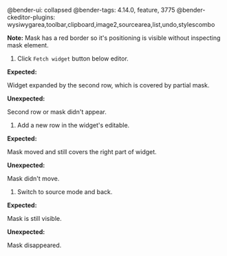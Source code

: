 @bender-ui: collapsed
@bender-tags: 4.14.0, feature, 3775
@bender-ckeditor-plugins: wysiwygarea,toolbar,clipboard,image2,sourcearea,list,undo,stylescombo

**Note:** Mask has a red border so it's positioning is visible without inspecting mask element.

1. Click `Fetch widget` button below editor.

  **Expected:**

  Widget expanded by the second row, which is covered by partial mask.

  **Unexpected:**

  Second row or mask didn't appear.

1. Add a new row in the widget's editable.

  **Expected:**

  Mask moved and still covers the right part of widget.

  **Unexpected:**

  Mask didn't move.

1. Switch to source mode and back.

  **Expected:**

  Mask is still visible.

  **Unexpected:**

  Mask disappeared.
